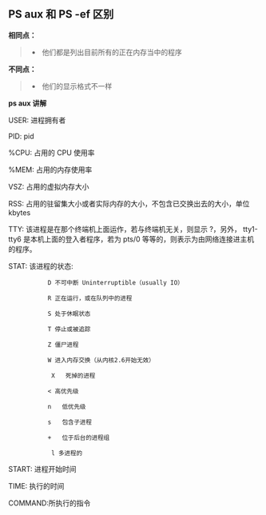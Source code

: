 ## PS aux 和 PS -ef 区别

**相同点：**

> - ​	他们都是列出目前所有的正在内存当中的程序

 **不同点：**

> - ​	他们的显示格式不一样



**ps aux 讲解**

USER: 进程拥有者

PID: pid

%CPU: 占用的 CPU 使用率

%MEM: 占用的内存使用率

VSZ: 占用的虚拟内存大小

RSS: 占用的驻留集大小或者实际内存的大小，不包含已交换出去的大小，单位kbytes

TTY: 该进程是在那个终端机上面运作，若与终端机无关，则显示 ?，另外， tty1-tty6 是本机上面的登入者程序，若为 pts/0 等等的，则表示为由网络连接进主机的程序。

STAT: 该进程的状态:

               D 不可中断 Uninterruptible（usually IO）
    
               R 正在运行，或在队列中的进程
    
               S 处于休眠状态
    
               T 停止或被追踪
    
               Z 僵尸进程
    
               W 进入内存交换（从内核2.6开始无效）
    
                X   死掉的进程
    
               < 高优先级
    
               n   低优先级
    
               s   包含子进程
    
               +   位于后台的进程组
    
                l 多进程的

START: 进程开始时间

TIME: 执行的时间

COMMAND:所执行的指令